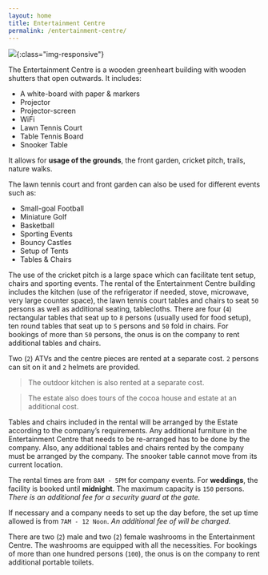 ```yaml
---
layout: home
title: Entertainment Centre
permalink: /entertainment-centre/
---
```


![](https://lh3.googleusercontent.com/J-TeHnFoxmynDaORk_YtLB-2_QmDI4p8NzKdLz8_rvO5SxoRqnJIlVw7wA-YXToIjTituVMVkVgyMeay2-yL9UaOb-H0wv1SkWAI5otyem1SVVDhS8L7Bn8Se8Pe-D0AmoOq8lQqneuL8Uj-SaEfeHDOnC2-OYYmTgnHNr-em0pixNT29L-h_hs9am0yOoE3VOngqIxXFeYJImC8Zff9IqCcm9fb3naFn8-hS3Nodq_ei3DSpF5puAJPBJKksILriE0GDRWoc4KtIOozn32Tl_n-dTAZgEtL5hBuN3LSFBeH4DMdv9rEUASzel5w1blDCuViEhj9a1d-MMyoZSjw_yWLoDW0ju0g3lOtjk6rdRUI7jrOBWepZPU5WKUa1DadHcR-FnbZiHc85q--5vQhbik1sqfRv_ugFh5pz8UFrO8gPpB6qayk8Kb6E5b5UHNdNhieFfopKUGsIYxfo40kO8zl3sa8t6GdVLSrEHMRUNd5T4UvSite1fL24gC3orQrrQFcx4-4xuQAhjiBhMVjCVVPLX-GX_w9AVyEbxG2iThW9Pgl6yuL6T2aRYyeK4JJxOLPIuPgQgHl_jKZ-afI2PnKyHFOwoGFH9Gy36oU6Fk2c-M0hyxbV9eLNDoybd2_89PABdS9aOlqYrE4OhNt_ohSOaxARsXVeU4pIVMwGBaCWosEXHIPxmuY=w955-h716-no){:class="img-responsive"}

The Entertainment Centre is a wooden greenheart building with wooden shutters that open outwards. It includes:
- A white-board with paper & markers
- Projector
- Projector-screen
- WiFi
- Lawn Tennis Court
- Table Tennis Board
- Snooker Table

It allows for **usage of the grounds**, the front garden, cricket pitch, trails, nature walks.

The lawn tennis court and front garden can also be used for different events such as: 
- Small-goal Football
- Miniature Golf
- Basketball
- Sporting Events
- Bouncy Castles
- Setup of Tents
- Tables & Chairs

The use of the cricket pitch is a large space which can facilitate tent setup, chairs and sporting events. The rental of the Entertainment Centre building includes the kitchen (use of the refrigerator if needed, stove, microwave, very large counter space), the lawn tennis court tables and chairs to seat `50` persons as well as additional seating, tablecloths. There are four (`4`) rectangular tables that seat up to `8` persons (usually used for food setup), ten round tables that seat up to `5` persons and `50` fold in chairs. For bookings of more than `50` persons, the onus is on the company to rent additional tables and chairs.

Two (`2`) ATVs and the centre pieces are rented at a separate cost. `2` persons can sit on it and `2` helmets are provided. 

> The outdoor kitchen is also rented at a separate cost.

> The estate also does tours of the cocoa house and estate at an additional cost.

Tables and chairs included in the rental will be arranged by the Estate according to the company’s requirements. Any additional furniture in the Entertainment Centre that needs to be re-arranged has to be done by the company. Also, any additional tables and chairs rented by the company must be arranged by the company. The snooker table cannot move from its current location.

The rental times are from `8AM - 5PM` for company events. For **weddings**, the facility is booked until **midnight**. The maximum capacity is `150` persons. *There is an additional fee for a security guard at the gate.*

If necessary and a company needs to set up the day before, the set up time allowed is from `7AM - 12 Noon`. *An additional fee of will be charged.*

There are two (`2`) male and two (`2`) female washrooms in the Entertainment Centre. The washrooms are equipped with all the necessities. For bookings of more than one hundred persons (`100`), the onus is on the company to rent additional portable toilets.